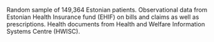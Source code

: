 Random sample of 149,364 Estonian patients. Observational data from Estonian Health Insurance fund (EHIF) on bills and claims as well as prescriptions. Health documents from Health and Welfare Information Systems Centre (HWISC).
